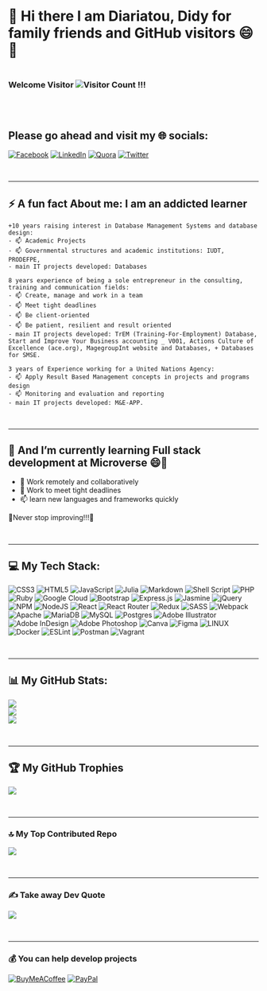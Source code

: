 <!--
**diarisdiakite/diarisdiakite** is a ✨ _special_ ✨ repository because its `README.md` (this file) appears on your GitHub profile.

Here are some ideas to get you started:

- 🔭 I’m currently working on ...
- 🌱 I’m currently learning ...
- 👯 I’m looking to collaborate on ...
- 🤔 I’m looking for help with ...
- 💬 Ask me about ...
- 📫 How to reach me: ...
- 😄 Pronouns: ...
- ⚡ Fun fact: ...
- 😂 Meme
-->





# 👋 Hi there I am Diariatou, Didy for family friends and GitHub visitors 😄👋 
### <br>Welcome Visitor ![Visitor Count](https://profile-counter.glitch.me/{diarisdiakite}/count.svg) !!!


<br><br>
## Please go ahead and visit my 🌐 socials:
[![Facebook](https://img.shields.io/badge/Facebook-%231877F2.svg?logo=Facebook&logoColor=white)](https://facebook.com/diarisdiakite) [![LinkedIn](https://img.shields.io/badge/LinkedIn-%230077B5.svg?logo=linkedin&logoColor=white)](https://www.linkedin.com/in/diariatou-diakite-67ab80165/) [![Quora](https://img.shields.io/badge/Quora-%23B92B27.svg?logo=Quora&logoColor=white)](https://quora.com/profile/diarisdiakite) [![Twitter](https://img.shields.io/badge/Twitter-%231DA1F2.svg?logo=Twitter&logoColor=white)](https://twitter.com/diarisdiakite) 


<br>

---

## ⚡ A fun fact About me: I am an addicted learner

```[Addicted-learner]
+10 years raising interest in Database Management Systems and database design:
- 📫 Academic Projects
- 📫 Governmental structures and academic institutions: IUDT, PRODEFPE, 
- main IT projects developed: Databases  
```

```[Addicted-learner]
8 years experience of being a sole entrepreneur in the consulting, training and communication fields: 
- 📫 Create, manage and work in a team
- 📫 Meet tight deadlines
- 📫 Be client-oriented
- 📫 Be patient, resilient and result oriented
- main IT projects developed: TrEM (Training-For-Employment) Database, Start and Improve Your Business accounting _ V001, Actions Culture of Excellence (ace.org), MagegroupInt website and Databases, + Databases for SMSE.   
```

```[Addicted-learner]
3 years of Experience working for a United Nations Agency: 
- 📫 Apply Result Based Management concepts in projects and programs design
- 📫 Monitoring and evaluation and reporting
- main IT projects developed: M&E-APP.
```

<br>

---

## 🌱 And I’m currently learning Full stack development at Microverse 😄🤔
- 👯 Work remotely and collaboratively
- 🔭 Work to meet tight deadlines
- 📫 learn new languages and frameworks quickly

🌱Never stop improving!!!🌱

<br>

---

## 💻 My Tech Stack:
![CSS3](https://img.shields.io/badge/css3-%231572B6.svg?style=plastic&logo=css3&logoColor=white) ![HTML5](https://img.shields.io/badge/html5-%23E34F26.svg?style=plastic&logo=html5&logoColor=white) ![JavaScript](https://img.shields.io/badge/javascript-%23323330.svg?style=plastic&logo=javascript&logoColor=%23F7DF1E) ![Julia](https://img.shields.io/badge/-Julia-9558B2?style=plastic&logo=julia&logoColor=white) ![Markdown](https://img.shields.io/badge/markdown-%23000000.svg?style=plastic&logo=markdown&logoColor=white) ![Shell Script](https://img.shields.io/badge/shell_script-%23121011.svg?style=plastic&logo=gnu-bash&logoColor=white) ![PHP](https://img.shields.io/badge/php-%23777BB4.svg?style=plastic&logo=php&logoColor=white) ![Ruby](https://img.shields.io/badge/ruby-%23CC342D.svg?style=plastic&logo=ruby&logoColor=white) ![Google Cloud](https://img.shields.io/badge/Google%20Cloud-%234285F4.svg?style=plastic&logo=google-cloud&logoColor=white) ![Bootstrap](https://img.shields.io/badge/bootstrap-%23563D7C.svg?style=plastic&logo=bootstrap&logoColor=white) ![Express.js](https://img.shields.io/badge/express.js-%23404d59.svg?style=plastic&logo=express&logoColor=%2361DAFB) ![Jasmine](https://img.shields.io/badge/jasmine-%238A4182.svg?style=plastic&logo=jasmine&logoColor=white) ![jQuery](https://img.shields.io/badge/jquery-%230769AD.svg?style=plastic&logo=jquery&logoColor=white) ![NPM](https://img.shields.io/badge/NPM-%23000000.svg?style=plastic&logo=npm&logoColor=white) ![NodeJS](https://img.shields.io/badge/node.js-6DA55F?style=plastic&logo=node.js&logoColor=white) ![React](https://img.shields.io/badge/react-%2320232a.svg?style=plastic&logo=react&logoColor=%2361DAFB) ![React Router](https://img.shields.io/badge/React_Router-CA4245?style=plastic&logo=react-router&logoColor=white) ![Redux](https://img.shields.io/badge/redux-%23593d88.svg?style=plastic&logo=redux&logoColor=white) ![SASS](https://img.shields.io/badge/SASS-hotpink.svg?style=plastic&logo=SASS&logoColor=white) ![Webpack](https://img.shields.io/badge/webpack-%238DD6F9.svg?style=plastic&logo=webpack&logoColor=black) ![Apache](https://img.shields.io/badge/apache-%23D42029.svg?style=plastic&logo=apache&logoColor=white) ![MariaDB](https://img.shields.io/badge/MariaDB-003545?style=plastic&logo=mariadb&logoColor=white) ![MySQL](https://img.shields.io/badge/mysql-%2300f.svg?style=plastic&logo=mysql&logoColor=white) ![Postgres](https://img.shields.io/badge/postgres-%23316192.svg?style=plastic&logo=postgresql&logoColor=white) ![Adobe Illustrator](https://img.shields.io/badge/adobeillustrator-%23FF9A00.svg?style=plastic&logo=adobeillustrator&logoColor=white) ![Adobe InDesign](https://img.shields.io/badge/Adobe%20InDesign-49021F?style=plastic&logo=adobeindesign&logoColor=white) ![Adobe Photoshop](https://img.shields.io/badge/adobephotoshop-%2331A8FF.svg?style=plastic&logo=adobephotoshop&logoColor=white) ![Canva](https://img.shields.io/badge/Canva-%2300C4CC.svg?style=plastic&logo=Canva&logoColor=white) 	![Figma](https://img.shields.io/badge/figma-%23F24E1E.svg?style=plastic&logo=figma&logoColor=white) ![LINUX](https://img.shields.io/badge/Linux-FCC624?style=plastic&logo=linux&logoColor=black) ![Docker](https://img.shields.io/badge/docker-%230db7ed.svg?style=plastic&logo=docker&logoColor=white) ![ESLint](https://img.shields.io/badge/ESLint-4B3263?style=plastic&logo=eslint&logoColor=white) ![Postman](https://img.shields.io/badge/Postman-FF6C37?style=plastic&logo=postman&logoColor=white) ![Vagrant](https://img.shields.io/badge/vagrant-%231563FF.svg?style=plastic&logo=vagrant&logoColor=white)

<br>

---

## 📊 My GitHub Stats:
![](https://github-readme-stats.vercel.app/api?username=diarisdiakite&theme=radical&hide_border=true&include_all_commits=false&count_private=true)<br/>
![](https://github-readme-streak-stats.herokuapp.com/?user=diarisdiakite&theme=radical&hide_border=true)<br/>
![](https://github-readme-stats.vercel.app/api/top-langs/?username=diarisdiakite&theme=radical&hide_border=true&include_all_commits=false&count_private=true&layout=compact)

<br>

---

## 🏆 My GitHub Trophies
![](https://github-profile-trophy.vercel.app/?username=diarisdiakite&theme=radical&no-frame=false&no-bg=true&margin-w=4)

<br>

---

### 🔝 My Top Contributed Repo
![](https://github-contributor-stats.vercel.app/api?username=diarisdiakite&limit=5&theme=dark&combine_all_yearly_contributions=true)

<br>

---

### ✍️ Take away Dev Quote
![](https://quotes-github-readme.vercel.app/api?type=horizontal&theme=radical)

<br>

---

### 💰 You can help develop projects
[![BuyMeACoffee](https://img.shields.io/badge/Buy%20Me%20a%20Coffee-ffdd00?style=for-the-badge&logo=buy-me-a-coffee&logoColor=black)](https://buymeacoffee.com/diarisdiakite) [![PayPal](https://img.shields.io/badge/PayPal-00457C?style=for-the-badge&logo=paypal&logoColor=white)](https://paypal.me/diarisdiakite) 

  
<!-- Proudly created with GPRM ( https://gprm.itsvg.in ) -->
